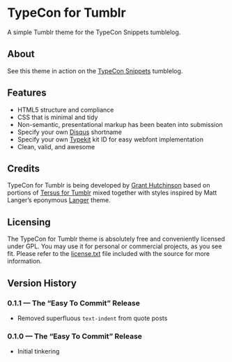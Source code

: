 # TypeCon for Tumblr

A simple Tumblr theme for the TypeCon Snippets tumblelog.

## About

See this theme in action on the [TypeCon Snippets](http://typecon.tumblr.com/) tumblelog.

## Features

+ HTML5 structure and compliance
+ CSS that is minimal and tidy
+ Non-semantic, presentational markup has been beaten into submission
+ Specify your own [Disqus](http://disqus.com/) shortname
+ Specify your own [Typekit](https://typekit.com/) kit ID for easy webfont implementation
+ Clean, valid, and awesome


## Credits

TypeCon for Tumblr is being developed by [Grant Hutchinson](http://splorp.me/) based on portions of [Tersus for Tumblr](https://github.com/splorp/tersus-tumblr/) mixed together with styles inspired by Matt Langer’s eponymous [Langer](http://www.tumblr.com/theme/325) theme.


## Licensing

The TypeCon for Tumblr theme is absolutely free and conveniently licensed under GPL. You may use it for personal or commercial projects, as you see fit. Please refer to the [license.txt](https://github.com/splorp/typecon-tumblr/blob/master/license.txt) file included with the source for more information.


## Version History

### 0.1.1 — The “Easy To Commit” Release

+ Removed superfluous `text-indent` from quote posts

### 0.1.0 — The “Easy To Commit” Release

+ Initial tinkering
